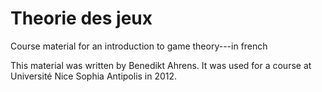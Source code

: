 # Theorie des jeux
Course material for an introduction to game theory---in french

This material was written by Benedikt Ahrens.
It was used for a course at Université Nice Sophia Antipolis in 2012.
